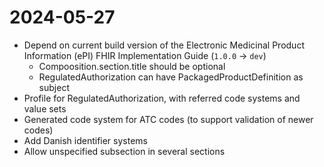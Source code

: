 # 2024-05-27

* Depend on current build version of the Electronic Medicinal Product Information (ePI) FHIR Implementation Guide (`1.0.0` → `dev`)
  * Compoosition.section.title should be optional
  * RegulatedAuthorization can have PackagedProductDefinition as subject
* Profile for RegulatedAuthorization, with referred code systems and value sets
* Generated code system for ATC codes (to support validation of newer codes)
* Add Danish identifier systems
* Allow unspecified subsection in several sections
